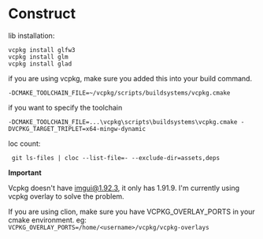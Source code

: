 # Construct

lib installation:
```shell
vcpkg install glfw3
vcpkg install glm
vcpkg install glad
```


if you are using vcpkg, make sure you added this into your build command.
```
-DCMAKE_TOOLCHAIN_FILE=~/vcpkg/scripts/buildsystems/vcpkg.cmake
```

if you want to specify the toolchain
```
-DCMAKE_TOOLCHAIN_FILE=...\vcpkg\scripts\buildsystems\vcpkg.cmake -DVCPKG_TARGET_TRIPLET=x64-mingw-dynamic
```


loc count:
```shell
 git ls-files | cloc --list-file=- --exclude-dir=assets,deps
```


**Important**

Vcpkg doesn't have imgui@1.92.3, it only has 1.91.9. 
I'm currently using vcpkg overlay to solve the problem.

If you are using clion, make sure you have VCPKG_OVERLAY_PORTS in your cmake environment.
eg: `VCPKG_OVERLAY_PORTS=/home/<username>/vcpkg/vcpkg-overlays`
